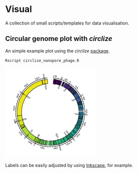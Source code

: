 # Visual

A collection of small scripts/templates for data visualisation. 

## Circular genome plot with _circlize_

An simple example plot using the _circlize_ [package](https://jokergoo.github.io/circlize_book/book/). 

````
Rscript circlize_nanopore_phage.R
````

![Example PNG image of the scripts output](https://github.com/hoelzer/visual/blob/master/circlize_nanopore_phage.png)

Labels can be easily adjusted by using [Inkscape](https://inkscape.org), for example.

